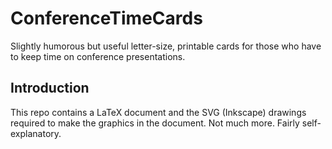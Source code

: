 # ConferenceTimeCards

Slightly humorous but useful letter-size, printable cards for those who have to keep time on conference presentations.

<h2>Introduction</h2>

This repo contains a LaTeX document and the SVG (Inkscape) drawings required to make the graphics in the document. Not much more. Fairly self-explanatory.


